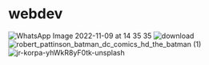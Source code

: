 # webdev

![WhatsApp Image 2022-11-09 at 14 35 35](https://user-images.githubusercontent.com/101281116/201172808-7701a21e-bc26-4f35-ae80-f6166f022615.jpeg)
![download](https://user-images.githubusercontent.com/101281116/201172820-8ef7cacd-e6d1-49d0-8911-dc91e2221213.jpg)
![robert_pattinson_batman_dc_comics_hd_the_batman (1)](https://user-images.githubusercontent.com/101281116/201172822-49de37cc-5244-4140-9f46-3c3348257881.jpg)
![jr-korpa-yhWkR8yF0tk-unsplash](https://user-images.githubusercontent.com/101281116/201172836-f5f7699b-a450-41c3-9d2f-f7192ce86a40.jpg)
